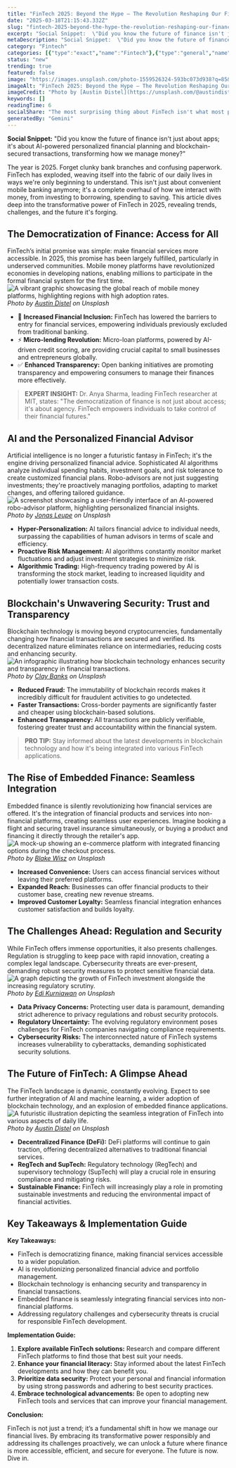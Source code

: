 ```yaml
---
title: "FinTech 2025: Beyond the Hype – The Revolution Reshaping Our Financial Lives"
date: "2025-03-18T21:15:43.332Z"
slug: "fintech-2025-beyond-the-hype-the-revolution-reshaping-our-financial-lives"
excerpt: "Social Snippet:  \"Did you know the future of finance isn't just about apps; it's about AI-powered personalized financial planning and blockchain-secured transactions, transforming how we manage money?\""
metaDescription: "Social Snippet:  \"Did you know the future of finance isn't just about apps; it's about AI-powered personalized financial planning and blockchain-secured tr..."
category: "Fintech"
categories: [{"type":"exact","name":"Fintech"},{"type":"general","name":"Finance"},{"type":"medium","name":"Digital Payments"},{"type":"specific","name":"Mobile Banking"},{"type":"niche","name":"Biometric Authentication"}]
status: "new"
trending: true
featured: false
image: "https://images.unsplash.com/photo-1559526324-593bc073d938?q=85&w=1200&fit=max&fm=webp&auto=compress"
imageAlt: "FinTech 2025: Beyond the Hype – The Revolution Reshaping Our Financial Lives"
imageCredit: "Photo by [Austin Distel](https://unsplash.com/@austindistel) on Unsplash"
keywords: []
readingTime: 6
socialShare: "The most surprising thing about FinTech isn't what most people think. Find out what experts really say about this game-changing topic."
generatedBy: "Gemini"
---
```




**Social Snippet:**  "Did you know the future of finance isn't just about apps; it's about AI-powered personalized financial planning and blockchain-secured transactions, transforming how we manage money?"

The year is 2025.  Forget clunky bank branches and confusing paperwork.  FinTech has exploded, weaving itself into the fabric of our daily lives in ways we're only beginning to understand. This isn't just about convenient mobile banking anymore; it's a complete overhaul of how we interact with money, from investing to borrowing, spending to saving. This article dives deep into the transformative power of FinTech in 2025, revealing trends, challenges, and the future it's forging.

## The Democratization of Finance: Access for All

FinTech’s initial promise was simple: make financial services more accessible.  In 2025, this promise has been largely fulfilled, particularly in underserved communities.  Mobile money platforms have revolutionized economies in developing nations, enabling millions to participate in the formal financial system for the first time.  ![A vibrant graphic showcasing the global reach of mobile money platforms, highlighting regions with high adoption rates.](https://images.unsplash.com/photo-1559526324-593bc073d938?q=85&w=1200&fit=max&fm=webp&auto=compress)
*Photo by [Austin Distel](https://unsplash.com/@austindistel) on Unsplash*

* 🔑 **Increased Financial Inclusion:** FinTech has lowered the barriers to entry for financial services, empowering individuals previously excluded from traditional banking.
* ⚡ **Micro-lending Revolution:**  Micro-loan platforms, powered by AI-driven credit scoring, are providing crucial capital to small businesses and entrepreneurs globally.
* ✅ **Enhanced Transparency:**  Open banking initiatives are promoting transparency and empowering consumers to manage their finances more effectively.

> **EXPERT INSIGHT:**  Dr. Anya Sharma, leading FinTech researcher at MIT, states: "The democratization of finance is not just about access; it's about agency.  FinTech empowers individuals to take control of their financial futures."

## AI and the Personalized Financial Advisor

Artificial intelligence is no longer a futuristic fantasy in FinTech; it's the engine driving personalized financial advice.  Sophisticated AI algorithms analyze individual spending habits, investment goals, and risk tolerance to create customized financial plans.  Robo-advisors are not just suggesting investments; they're proactively managing portfolios, adapting to market changes, and offering tailored guidance. ![A screenshot showcasing a user-friendly interface of an AI-powered robo-advisor platform, highlighting personalized financial insights.](https://images.unsplash.com/photo-1509017174183-0b7e0278f1ec?q=85&w=1200&fit=max&fm=webp&auto=compress)
*Photo by [Jonas Leupe](https://unsplash.com/@jonasleupe) on Unsplash*

*  **Hyper-Personalization:** AI tailors financial advice to individual needs, surpassing the capabilities of human advisors in terms of scale and efficiency.
*  **Proactive Risk Management:**  AI algorithms constantly monitor market fluctuations and adjust investment strategies to minimize risk.
*  **Algorithmic Trading:** High-frequency trading powered by AI is transforming the stock market, leading to increased liquidity and potentially lower transaction costs.

## Blockchain's Unwavering Security: Trust and Transparency

Blockchain technology is moving beyond cryptocurrencies, fundamentally changing how financial transactions are secured and verified.  Its decentralized nature eliminates reliance on intermediaries, reducing costs and enhancing security.  ![An infographic illustrating how blockchain technology enhances security and transparency in financial transactions.](https://images.unsplash.com/photo-1556742111-a301076d9d18?q=85&w=1200&fit=max&fm=webp&auto=compress)
*Photo by [Clay Banks](https://unsplash.com/@claybanks) on Unsplash*

*  **Reduced Fraud:**  The immutability of blockchain records makes it incredibly difficult for fraudulent activities to go undetected.
*  **Faster Transactions:**  Cross-border payments are significantly faster and cheaper using blockchain-based solutions.
*  **Enhanced Transparency:**  All transactions are publicly verifiable, fostering greater trust and accountability within the financial system.

> **PRO TIP:**  Stay informed about the latest developments in blockchain technology and how it's being integrated into various FinTech applications.

## The Rise of Embedded Finance: Seamless Integration

Embedded finance is silently revolutionizing how financial services are offered.  It's the integration of financial products and services into non-financial platforms, creating seamless user experiences.  Imagine booking a flight and securing travel insurance simultaneously, or buying a product and financing it directly through the retailer's app. ![A mock-up showing an e-commerce platform with integrated financing options during the checkout process.](https://images.unsplash.com/photo-1556740714-a8395b3bf30f?q=85&w=1200&fit=max&fm=webp&auto=compress)
*Photo by [Blake Wisz](https://unsplash.com/@blakewisz) on Unsplash*

*  **Increased Convenience:**  Users can access financial services without leaving their preferred platforms.
*  **Expanded Reach:**  Businesses can offer financial products to their customer base, creating new revenue streams.
*  **Improved Customer Loyalty:**  Seamless financial integration enhances customer satisfaction and builds loyalty.

## The Challenges Ahead: Regulation and Security

While FinTech offers immense opportunities, it also presents challenges.  Regulation is struggling to keep pace with rapid innovation, creating a complex legal landscape. Cybersecurity threats are ever-present, demanding robust security measures to protect sensitive financial data. ![A graph depicting the growth of FinTech investment alongside the increasing regulatory scrutiny.](https://images.unsplash.com/photo-1561525155-40a650192479?q=85&w=1200&fit=max&fm=webp&auto=compress)
*Photo by [Edi Kurniawan](https://unsplash.com/@edikurniawan) on Unsplash*

*  **Data Privacy Concerns:**  Protecting user data is paramount, demanding strict adherence to privacy regulations and robust security protocols.
*  **Regulatory Uncertainty:**  The evolving regulatory environment poses challenges for FinTech companies navigating compliance requirements.
*  **Cybersecurity Risks:**  The interconnected nature of FinTech systems increases vulnerability to cyberattacks, demanding sophisticated security solutions.

## The Future of FinTech: A Glimpse Ahead

The FinTech landscape is dynamic, constantly evolving.  Expect to see further integration of AI and machine learning, a wider adoption of blockchain technology, and an explosion of embedded finance applications.  ![A futuristic illustration depicting the seamless integration of FinTech into various aspects of daily life.](https://images.unsplash.com/photo-1554260570-e9689a3418b8?q=85&w=1200&fit=max&fm=webp&auto=compress)
*Photo by [Austin Distel](https://unsplash.com/@austindistel) on Unsplash*

*  **Decentralized Finance (DeFi):**  DeFi platforms will continue to gain traction, offering decentralized alternatives to traditional financial services.
*  **RegTech and SupTech:**  Regulatory technology (RegTech) and supervisory technology (SupTech) will play a crucial role in ensuring compliance and mitigating risks.
*  **Sustainable Finance:**  FinTech will increasingly play a role in promoting sustainable investments and reducing the environmental impact of financial activities.

## Key Takeaways & Implementation Guide

**Key Takeaways:**

* FinTech is democratizing finance, making financial services accessible to a wider population.
* AI is revolutionizing personalized financial advice and portfolio management.
* Blockchain technology is enhancing security and transparency in financial transactions.
* Embedded finance is seamlessly integrating financial services into non-financial platforms.
* Addressing regulatory challenges and cybersecurity threats is crucial for responsible FinTech development.

**Implementation Guide:**

1.  **Explore available FinTech solutions:** Research and compare different FinTech platforms to find those that best suit your needs.
2.  **Enhance your financial literacy:** Stay informed about the latest FinTech developments and how they can benefit you.
3.  **Prioritize data security:** Protect your personal and financial information by using strong passwords and adhering to best security practices.
4.  **Embrace technological advancements:** Be open to adopting new FinTech tools and services that can improve your financial management.

**Conclusion:**

FinTech is not just a trend; it’s a fundamental shift in how we manage our financial lives.  By embracing its transformative power responsibly and addressing its challenges proactively, we can unlock a future where finance is more accessible, efficient, and secure for everyone.  The future is now.  Dive in.


<div class="reading-progress-container">
  <div id="reading-progress" class="reading-progress"></div>
</div>
